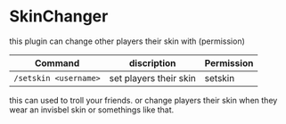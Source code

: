 # SkinChanger

this plugin can change other players their skin with (permission)

Command | discription| Permission
--- | --- | ---
`/setskin <username>` | set players their skin | setskin

this can used to troll your friends. or change players their skin when they wear an
invisbel skin or somethings like that.

